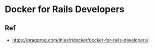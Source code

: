 # Docker for Rails Developers


## Ref

* <https://pragprog.com/titles/ridocker/docker-for-rails-developers/>





